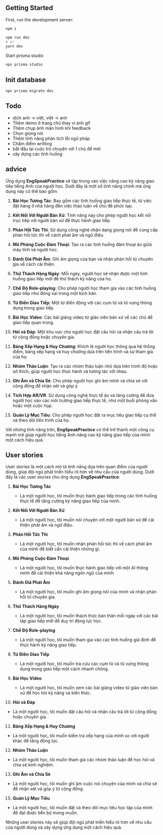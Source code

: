 ## Getting Started

First, run the development server:

```bash
npm i

npm run dev
# or
yarn dev
```

Start prisma studio
```bash
npx prisma studio
```

## Init database
```bash
npx prisma migrate dev
```

## Todo
- dịch anh -> việt, việt -> anh
- Thêm demo ở trang chủ thay vì ảnh gif
- Thêm chụp ảnh màn hình khi feedback
- Chọn giọng nói
- Thêm tính năng phân tích lỗi ngữ pháp
- Chấm điểm writting
- bắt đầu lại cuộc trò chuyện với 1 chủ đề mới
- xây dựng các tình huống

## advice
Ứng dụng **EngSpeakPractice** sẽ tập trung vào việc nâng cao kỹ năng giao tiếp tiếng Anh của người học. Dưới đây là một số tính năng chính mà ứng dụng này có thể bao gồm:

1. **Bài Học Tương Tác**: Bao gồm các tình huống giao tiếp thực tế, từ việc đặt hàng ở nhà hàng đến việc thảo luận về chủ đề phức tạp.

2. **Kết Nối Với Người Bản Xứ**: Tính năng này cho phép người học kết nối trực tiếp với người bản xứ để thực hành giao tiếp.

3. **Phản Hồi Tức Thì**: Sử dụng công nghệ nhận dạng giọng nói để cung cấp phản hồi tức thì về cách phát âm và ngữ điệu.

4. **Mô Phỏng Cuộc Đàm Thoại**: Tạo ra các tình huống đàm thoại ảo giữa máy tính và người học.

5. **Đánh Giá Phát Âm**: Ghi âm giọng của bạn và nhận phản hồi từ chuyên gia về cách cải thiện.

6. **Thử Thách Hàng Ngày**: Mỗi ngày, người học sẽ nhận được một tình huống giao tiếp mới để thử thách kỹ năng của họ.

7. **Chế Độ Role-playing**: Cho phép người học tham gia vào các tình huống giao tiếp như đóng vai trong một kịch bản.

8. **Từ Điển Giao Tiếp**: Một từ điển động với các cụm từ và từ vựng thông dụng trong giao tiếp.

9. **Bài Học Video**: Các bài giảng video từ giáo viên bản xứ về các chủ đề giao tiếp quan trọng.

10. **Hỏi và Đáp**: Một khu vực cho người học đặt câu hỏi và nhận câu trả lời từ cộng đồng hoặc chuyên gia.

11. **Bảng Xếp Hạng & Huy Chương**: Khích lệ người học thông qua hệ thống điểm, bảng xếp hạng và huy chương dựa trên tiến trình và sự tham gia của họ.

12. **Nhóm Thảo Luận**: Tạo ra các nhóm thảo luận nhỏ dựa trên trình độ hoặc sở thích, giúp người học thực hành và tương tác với nhau.

13. **Ghi Âm và Chia Sẻ**: Cho phép người học ghi âm mình và chia sẻ với cộng đồng để nhận xét và góp ý.

14. **Tích Hợp AR/VR**: Sử dụng công nghệ thực tế ảo và tăng cường để đưa người học vào các môi trường giao tiếp thực tế, như một buổi phỏng vấn hoặc một cuộc họp.

15. **Quản Lý Mục Tiêu**: Cho phép người học đặt ra mục tiêu giao tiếp cụ thể và theo dõi tiến trình của họ.

Với những tính năng trên, **EngSpeakPractice** có thể trở thành một công cụ mạnh mẽ giúp người học tiếng Anh nâng cao kỹ năng giao tiếp của mình một cách hiệu quả.

## User stories
User stories là một cách mô tả tính năng dựa trên quan điểm của người dùng, giúp đội ngũ phát triển hiểu rõ hơn về nhu cầu của người dùng. Dưới đây là các user stories cho ứng dụng **EngSpeakPractice**:

1. **Bài Học Tương Tác**
   - Là một người học, tôi muốn thực hành giao tiếp trong các tình huống thực tế để tăng cường kỹ năng giao tiếp của mình.

2. **Kết Nối Với Người Bản Xứ**
   - Là một người học, tôi muốn nói chuyện với một người bản xứ để cải thiện phát âm và ngữ điệu.

3. **Phản Hồi Tức Thì**
   - Là một người học, tôi muốn nhận phản hồi tức thì về cách phát âm của mình để biết cần cải thiện những gì.

4. **Mô Phỏng Cuộc Đàm Thoại**
   - Là một người học, tôi muốn thực hành giao tiếp với một AI thông minh để cải thiện khả năng ngôn ngữ của mình.

5. **Đánh Giá Phát Âm**
   - Là một người học, tôi muốn ghi âm giọng nói của mình và nhận phản hồi từ chuyên gia.

6. **Thử Thách Hàng Ngày**
   - Là một người học, tôi muốn thách thức bản thân mỗi ngày với các bài tập giao tiếp mới để duy trì động lực học.

7. **Chế Độ Role-playing**
   - Là một người học, tôi muốn tham gia vào các tình huống giả định để thực hành kỹ năng giao tiếp.

8. **Từ Điển Giao Tiếp**
   - Là một người học, tôi muốn tra cứu các cụm từ và từ vựng thông dụng trong giao tiếp một cách nhanh chóng.

9. **Bài Học Video**
   - Là một người học, tôi muốn xem các bài giảng video từ giáo viên bản xứ để học hỏi kỹ năng và kiến thức.

10. **Hỏi và Đáp**
   - Là một người học, tôi muốn đặt câu hỏi và nhận câu trả lời từ cộng đồng hoặc chuyên gia.

11. **Bảng Xếp Hạng & Huy Chương**
   - Là một người học, tôi muốn kiểm tra xếp hạng của mình so với người khác để tăng động lực.

12. **Nhóm Thảo Luận**
   - Là một người học, tôi muốn tham gia các nhóm thảo luận để học hỏi và chia sẻ kinh nghiệm.

13. **Ghi Âm và Chia Sẻ**
   - Là một người học, tôi muốn ghi âm cuộc nói chuyện của mình và chia sẻ để nhận xét và góp ý từ cộng đồng.

15. **Quản Lý Mục Tiêu**
   - Là một người học, tôi muốn đặt và theo dõi mục tiêu học tập của mình để đạt được tiến bộ mong muốn.

Những user stories này sẽ giúp đội ngũ phát triển hiểu rõ hơn về nhu cầu của người dùng và xây dựng ứng dụng một cách hiệu quả.